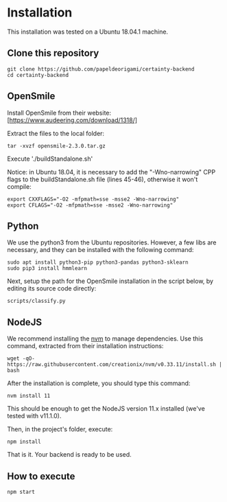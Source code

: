 # Installation

This installation was tested on a Ubuntu 18.04.1 machine.

## Clone this repository

```
git clone https://github.com/papeldeorigami/certainty-backend
cd certainty-backend
```

## OpenSmile

Install OpenSmile from their website:
[https://www.audeering.com/download/1318/]

Extract the files to the local folder:

```
tar -xvzf opensmile-2.3.0.tar.gz
```

Execute './buildStandalone.sh'

Notice: in Ubuntu 18.04, it is necessary to add the "-Wno-narrowing" CPP flags to the buildStandalone.sh file (lines 45-46), otherwise it won't compile:

```
export CXXFLAGS="-O2 -mfpmath=sse -msse2 -Wno-narrowing"
export CFLAGS="-O2 -mfpmath=sse -msse2 -Wno-narrowing"
```

## Python

We use the python3 from the Ubuntu repositories. However, a few libs are necessary, and they can be installed with the following command:

```
sudo apt install python3-pip python3-pandas python3-sklearn
sudo pip3 install hmmlearn
```

Next, setup the path for the OpenSmile installation in the script below, by editing its source code directly:

```
scripts/classify.py
```

## NodeJS

We recommend installing the [nvm](https://github.com/creationix/nvm) to manage dependencies. Use this command, extracted from their  installation instructions:

```
wget -qO- https://raw.githubusercontent.com/creationix/nvm/v0.33.11/install.sh | bash
```

After the installation is complete, you should type this command:

```
nvm install 11
```

This should be enough to get the NodeJS version 11.x installed (we've tested with v11.1.0).

Then, in the project's folder, execute:

```
npm install
```

That is it. Your backend is ready to be used.


## How to execute

```
npm start
```
